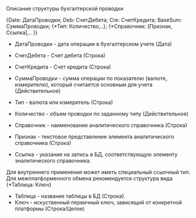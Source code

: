 Описание структуры бухгалтерской проводки

{Date: ДатаПроводки;
 Deb: СчетДебета;
 Cre: СчетКредита;
 BaseSum: СуммаПроводки;
 {*Тип: Количество,..};
 {*Справочник: [Признак, Ссылка],.. }}
 
 * ДатаПроводки - дата операции в бухгалтерском учете (Дата)
 * СчетДебета - Счет дебета (Строка)
 * СчетКредита - Счет кредита (Строка)
 * СуммаПроводки - сумма операции по показателю (валюте, измерителю), который считается основным для учета (Действительное)
 
 * Тип - валюта или измеритель (Строка)
 * Количество - объем проводки по заданному типу (Действительное)
 
 * Справочник - наименование аналитического справочника (Строка)
 * Признак - текстовое представление элемента аналитического справочника (Строка)
 * Ссылка - указание на запись в БД, соответствующую элементу эналитического справочника. 

 Для внутреннего применения может иметь специальный ссыочный тип.
 Для межплатформенного обмена рекомендуется структура вида {*Таблица: Ключ}
 
 * Таблица - название таблицы в БД (Строка).
 * Ключ - искуственный первичный ключ, зависящий от конкретной платформы (Строка/Целое)
